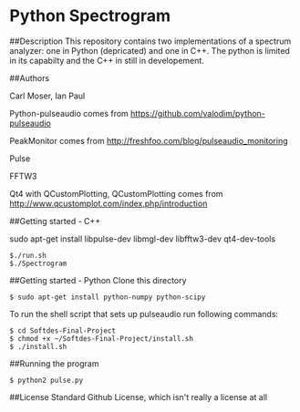 # Python Spectrogram

##Description 
This repository contains two implementations of a spectrum analyzer: one in Python (depricated) and one in C++. The python is limited in its capabilty and the C++ in still in developement.

##Authors

Carl Moser, Ian Paul

Python-pulseaudio comes from https://github.com/valodim/python-pulseaudio

PeakMonitor comes from http://freshfoo.com/blog/pulseaudio_monitoring

Pulse

FFTW3

Qt4 with QCustomPlotting,
QCustomPlotting comes from http://www.qcustomplot.com/index.php/introduction

##Getting started - C++

sudo apt-get install libpulse-dev libmgl-dev libfftw3-dev qt4-dev-tools
```
$./run.sh
$./Spectrogram
```
##Getting started - Python
Clone this directory

```
$ sudo apt-get install python-numpy python-scipy
```

To run the shell script that sets up pulseaudio run following commands:
```
$ cd Softdes-Final-Project
$ chmod +x ~/Softdes-Final-Project/install.sh
$ ./install.sh
```

##Running the program
```
$ python2 pulse.py
```

##License
Standard Github License, which isn't really a license at all
